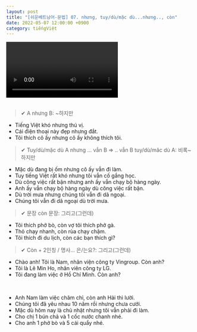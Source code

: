 ```yaml
---
layout: post
title: "[쉬운베트남어-문법] 07. nhưng, tuy/dù/mặc dù...nhưng.., còn"
date: 2022-05-07 12:00:00 +0900
category: tiếngViệt
---
```


<div class="video-container">
    <video id="player" class="video-js vjs-default-skin vjs-big-play-centered" data-json="/public/json/쉬운베트남어-문법07과.json"></video>
</div>

<br>

> ✔ A nhưng B: ~하지만
- Tiếng Việt khó nhưng thú vị.
- Cái điện thoại này đẹp nhưng đắt.
- Tôi thích cô ấy nhưng cô ấy không thích tôi.

> ✔ Tuy/dù/mặc dù A nhưng ... vẫn B => .. vẫn B tuy/dù/măc dù A: 비록~하지만
- Mặc dù đang bị ốm nhưng cô ấy vẫn đi làm.
- Tuy tiếng Việt rất khó nhưng tôi vẫn cố gắng học.
- Dù công việc rất bận nhưng anh ấy vẫn chạy bộ hàng ngày.
- Anh ấy vẫn chạy bộ hàng ngày dù công việc rất bận.
- Dù trời mưa nhưng chúng tôi vẫn đi dã ngoại.
- Chúng tôi vẫn đi dã ngoại dù trời mưa.

> ✔ 문장 còn 문장: 그리고(그런데)
- Tôi thích phở bò, còn vợ tôi thích phở gà.
- Thỏ chạy nhanh, còn rùa chạy chậm.
- Tôi thích đi du lịch, còn các bạn thích gì?

> ✔ Còn + 2인칭 / 명사... 은/는요?: 그리고(그런데)
- Chào anh! Tôi là Nam, nhân viện công ty Vingroup. Còn anh?
- Tôi là Lê Min Ho, nhân viên công ty LG.
- Tôi đang làm việc ở Hồ Chí Minh. Còn anh?

<br>

- Anh Nam làm việc chăm chỉ, còn anh Hải thì lười.
- Chúng tôi đã yêu nhau 10 năm rồi nhưng chưa cưới.
- Mặc dù hôm nay là chủ nhật nhưng tôi vẫn phải đi làm.
- Cho chị 1 bún chả và 1 cốc nước chanh nhé.
- Cho anh 1 phở bò và 5 cái quẩy nhé.